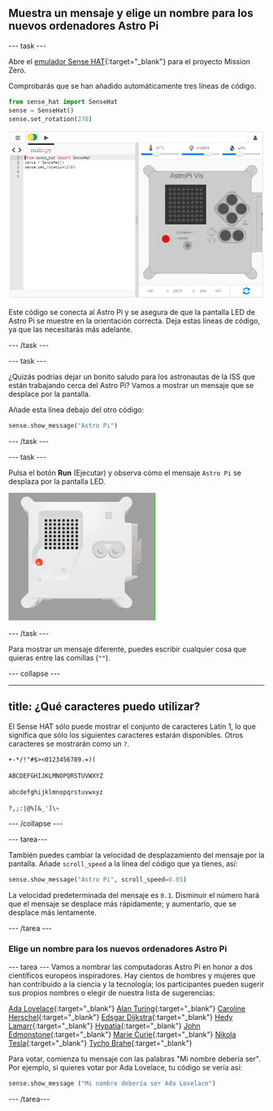 ## Muestra un mensaje y elige un nombre para los nuevos ordenadores Astro Pi

--- task ---

Abre el [emulador Sense HAT](https://trinket.io/mission-zero){:target="_blank"} para el proyecto Mission Zero.

Comprobarás que se han añadido automáticamente tres líneas de código.

```python
from sense_hat import SenseHat
sense = SenseHat()
sense.set_rotation(270)
```

![Una captura de pantalla del emulador Trinket Sense Hat con tres líneas de código de inicio que se muestran en el panel de la izquierda.](images/sense-hat-emulator2.png)

Este código se conecta al Astro Pi y se asegura de que la pantalla LED de Astro Pi se muestre en la orientación correcta. Deja estas líneas de código, ya que las necesitarás más adelante.

--- /task ---

--- task ---

¿Quizás podrías dejar un bonito saludo para los astronautas de la ISS que están trabajando cerca del Astro Pi? Vamos a mostrar un mensaje que se desplace por la pantalla.

Añade esta línea debajo del otro código:

```python
sense.show_message("Astro Pi")
```

--- /task ---

--- task ---

Pulsa el botón **Run** (Ejecutar) y observa cómo el mensaje `Astro Pi` se desplaza por la pantalla LED.

![El emulador HAT Trinket Sense ejecutando un programa de ejemplo que desplaza el texto "Astro PI" a través de la matriz LED en letras blancas](images/M0_1.gif)

--- /task ---



Para mostrar un mensaje diferente, puedes escribir cualquier cosa que quieras entre las comillas (`""`).

--- collapse ---

---
title: ¿Qué caracteres puedo utilizar?
---

El Sense HAT sólo puede mostrar el conjunto de caracteres Latín 1, lo que significa que sólo los siguientes caracteres estarán disponibles. Otros caracteres se mostrarán como un `?`.

```
+-*/!"#$><0123456789.=)(

ABCDEFGHIJKLMNOPQRSTUVWXYZ

abcdefghijklmnopqrstuvwxyz

?,;:|@%[&_']\~
```

--- /collapse ---

--- tarea---

También puedes cambiar la velocidad de desplazamiento del mensaje por la pantalla. Añade `scroll_speed` a la línea del código que ya tienes, así:

```python
sense.show_message("Astro Pi", scroll_speed=0.05)
```

La velocidad predeterminada del mensaje es `0.1`. Disminuir el número hará que el mensaje se desplace más rápidamente; y aumentarlo, que se desplace más lentamente.

--- /tarea ---

### Elige un nombre para los nuevos ordenadores Astro Pi

--- tarea --- Vamos a nombrar las computadoras Astro Pi en honor a dos científicos europeos inspiradores. Hay cientos de hombres y mujeres que han contribuido a la ciencia y la tecnología; los participantes pueden sugerir sus propios nombres o elegir de nuestra lista de sugerencias:


[Ada Lovelace](https://en.wikipedia.org/wiki/Ada_Lovelace){:target="_blank"} 
[Alan Turing](https://en.wikipedia.org/wiki/Alan_Turing){:target="_blank"} 
[Caroline Herschel](https://en.wikipedia.org/wiki/Caroline_Herschel){:target="_blank"} 
[Edsgar Dijkstra](https://en.wikipedia.org/wiki/Edsger_W._Dijkstra){:target="_blank"} 
[Hedy Lamarr](https://en.wikipedia.org/wiki/Hedy_Lamarr){:target="_blank"} 
[Hypatia](https://en.wikipedia.org/wiki/Hypatia){:target="_blank"} 
[John Edmonstone](https://en.wikipedia.org/wiki/John_Edmonstone){:target="_blank"} 
[Marie Curie](https://en.wikipedia.org/wiki/Marie_Curie){:target="_blank"} 
[Nikola Tesla](https://en.wikipedia.org/wiki/Nikola_Tesla){:target="_blank"} 
[Tycho Brahe](https://en.wikipedia.org/wiki/Tycho_Brahe){:target="_blank"}

Para votar, comienza tu mensaje con las palabras "Mi nombre debería ser". Por ejemplo, si quieres votar por Ada Lovelace, tu código se vería así:

```python
sense.show_message ("Mi nombre debería ser Ada Lovelace")
```
--- /tarea---



